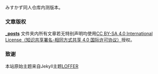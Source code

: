 みすかず同人仓库内测版本。

### 文章版权

**[_posts](https://github.com/lemonchann/lemonchann.github.io/tree/master/_posts)** 文件夹内所有文章若无特别声明均使用[CC BY-SA 4.0 International License（知识共享署名-相同方式共享 4.0 国际许可协议）](http://creativecommons.org/licenses/by-sa/4.0/)授权。

### 致谢

本站原始主题来自Jekyll主题[LOFFER](https://fromendworld.github.io/LOFFER/)
